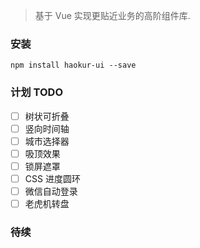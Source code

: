 > 基于 Vue 实现更贴近业务的高阶组件库.

### 安装

```shell
npm install haokur-ui --save
```

### 计划 TODO

-   [ ] 树状可折叠
-   [ ] 竖向时间轴
-   [ ] 城市选择器
-   [ ] 吸顶效果
-   [ ] 锁屏遮罩
-   [ ] CSS 进度圆环
-   [ ] 微信自动登录
-   [ ] 老虎机转盘

### 待续